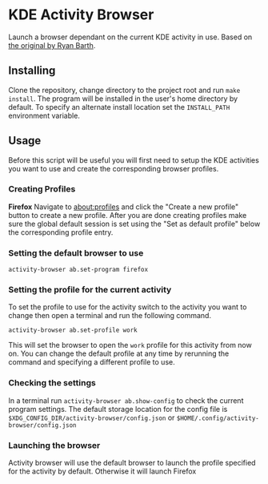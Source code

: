 # KDE Activity Browser

Launch a browser dependant on the current KDE activity in use. Based on [the
original by Ryan Barth](https://github.com/r-bar/activity-browser).


## Installing
Clone the repository, change directory to the project root and run `make
install`. The program will be installed in the user's home directory by default.
To specify an alternate install location set the `INSTALL_PATH` environment
variable.


## Usage

Before this script will be useful you will first need to setup the KDE
activities you want to use and create the corresponding browser profiles.


### Creating Profiles

**Firefox**
Navigate to [about:profiles](about:profiles) and click the "Create a new
profile" button to create a new profile. After you are done creating profiles
make sure the global default session is set using the "Set as default profile"
below the corresponding profile entry.


### Setting the default browser to use
```
activity-browser ab.set-program firefox
```

### Setting the profile for the current activity
To set the profile to use for the activity switch to the activity you want to
change then open a terminal and run the following command.

```
activity-browser ab.set-profile work
```

This will set the browser to open the `work` profile for this activity from
now on. You can change the default profile at any time by rerunning the
command and specifying a different profile to use.


### Checking the settings
In a terminal run `activity-browser ab.show-config` to check the current program
settings. The default storage location for the config file is
`$XDG_CONFIG_DIR/activity-browser/config.json` or
`$HOME/.config/activity-browser/config.json`


### Launching the browser
Activity browser will use the default browser to launch the profile specified
for the activity by default. Otherwise it will launch Firefox
